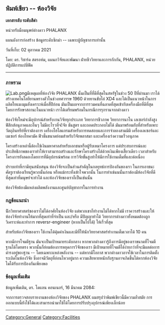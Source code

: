 ## พิมพ์เขียว -- ห้องวิจัย

**เอกสารลับ ระดับสีดำ**

หน่วยรับมือมนุษย์ต่างดาว PHALANX

แผนผังการก่อสร้าง ข้อมูลระดับซิกม่า -- เฉพาะผู้บัญชาการเท่านั้น

วันที่เก็บ: 02 ตุลาาคม 2021

โดย: ดร. ริชาร์ด สตรอห์ม, แผนกวิจัยและพัฒนา ฝ่ายชีววิทยาและการกักกัน, PHALANX,
หน่วยปฏิบัติการแปซิฟิค

------------------------------------------------------------------------

### ภาพรวม

![](Lab.png "Lab.png")มีเหตุผลที่ห้องวิจัย PHALANX นั้นเป็นที่ที่ดีที่สุดในสหรัฐในช่วง 50
ปีที่ผ่านมา เราได้สร้างเทคโนโลยียานพรางตัวในช่วงทศวรรษ 1960 ด้วยยานขับไล่ XD4
และได้เป็นแนวหน้าในการผลิตใยแมงมุมสังเคราะห์เมื่อสี่ปีก่อน
มันเป็นผลจากการรวมคนที่ฉลาดที่สุดเข้ากับเครื่องมือที่ดีที่สุด โดยการรักษาสถานะในแนวหน้า
เราได้เตรียมพร้อมในกรณีการรุกรานจากต่างดาว

ห้องวิจัยใหม่จะมีอุปกรณ์สำหรับงานวิจัยทุกประเภท วิทยาการชีวภาพ วิทยาการนาโน
เลเซอร์กำลังสูง ฟิสิกส์อนุภาคและอื่นๆ ไม่มีอะไรวที่จะิจัย ชันสูตร และถอดประกอบไม่ได้
มันมาพร้อมกับที่สำหรับเพาะวัตถุอินทรีย์ที่เราต้องการ
เครื่องโฮโลแกรมสำหรับการทดสอบและการจำลองสามมิติ เครื่องเลเซอร์และเมเซอร์
ห้องโทคามัค ฟิวชั่นขนาดย่อมสำหรับวิจัยพลาสมา และเครื่องเร่งความเร็วอนุภาค

โครงสร้างเหล่านี้ต้องใช้เงินมหาศาลสำหรับเอกชนหรือผู้รับเหมาโครงการ
แต่ประสบการณ์และประสิทธิภาพของเราทำให้เราสามารถสร้างและรักษาโครงสร้างได้ด้วยเงินเพียงเสี้ยวเดียว
เวลาสำหรับโครงการยังลดลงโดยการที่มีอุปกรณ์พร้อม
การวิจัยขั้นสูงทำให้มีการใช้งานเต็มที่และต่อเนื่อง

ปราบเท่าที่เรามีทุนสนับสนุน ห้องวิจัยจะเป็นส่วนสำคัญในกลยุทธ์การป้องกันของเรา
ในการเอาชนะศัตรูเราต้องเรียนรู้พวกนั้นก่อน หรือแม้กระทั่งเข้าใจพวกนั้น
ในการทำเช่นนนั้นเราต้องมีห้องวิจัยที่ดีที่สุดเท่าที่มนุษย์จะทำได้ และห้องวิจัยของเราก็เป็นเช่นนั้น

ห้องวิจัยต้องมีแหล่งผลิตพลังงานและศูนย์บัญชาการในการทำงาน

### กฎข้อแนะนำ

นัิกวิทยาศาสตร์ของเราไม่ได้อาศัยในห้องวิจัย แต่พวกเขาก็ทำงานไม่ได้หากไม่มี
เราควรสร้างและให้ห้องวิจัยทำงานให้มากที่สุดเท่าที่จำเป็น และ/หรือ มีปัญญาทำได้
วิทยาการต่างดาวทั้งหมดต้องถูกวิเคราะห์และทำการ reversr-engineer (หากเป็นไปได้)
ให้เร็วที่สุด

สำหรับห้องวิจัยของเรา ใช้งานได้คุ้มค่าเงินและมีที่ให้นักวิทยาศาสตร์ทำงานเต็มเวลาได้ 10 คน

หากมีการโจมตีฐาน มันจะเป็นเป้าหมายระดับกลาง
หากพวกต่างดาวรู้ถึงการมีอยู่ของเราขนาดที่โจมตีฐานได้โดยตรง
พวกนั้นก็ย่อมต้องการหยุดการวิจัยของเรา
มีเป้าหมายที่โจมตีได้ง่ายกว่าที่จะมีผลต่อการดำรงอยู่ของฐาน -- โดยเฉพาะแหล่งพลังงาน --
แต่หากมีโอกาส พวกต่างดาวอาจใช้เวลาในการติดตั้งระเบิดในห้องวิจัย
ซึ่งอาจมีวัตถุที่อ่อนไหวอยู่มาก
ความเสียหายหนักกับฐานอาจเกิดขึ้นได้หากห้องวิจัยไมได้รับการป้องกันเพียงพอ

### ข้อมูลเพิ่มเติม

ข้อมูลเพิ่มเติม, ดร. โดแลน คอนเนอร์, 16 มีนาคม 2084:

จากการตรวจสอบรายงานของห้องวิจัยของ PHALANX ผมสรุปว่าพิมพ์เขียวนี้มีความล้ำสมัย
การออกแบบนี้ยังใช้ได้และสามารถนำมาใช้ได้โดยการปรับปรุงอุปกรณ์เพียงเล็กน้อย

------------------------------------------------------------------------

[Category:General](Category:General "wikilink")
[Category:Facilities](Category:Facilities "wikilink")